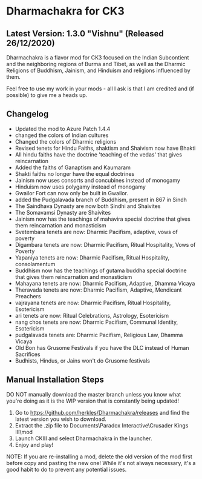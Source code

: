 # Dharmachakra for CK3

## Latest Version: 1.3.0 "Vishnu" (Released 26/12/2020)

Dharmachakra is a flavor mod for CK3 focused on the Indian Subcontient and the neighboring regions of Burma and Tibet, as well as the Dharmic Religions of Buddhism, Jainism, and Hinduism and religions influenced by them.

Feel free to use my work in your mods - all I ask is that I am credited and (if possible) to give me a heads up.

## Changelog

- Updated the mod to Azure Patch 1.4.4
- changed the colors of Indian cultures
- Changed the colors of Dharmic religions
- Revised tenets for Hindu Faiths, shaktism and Shaivism now have Bhakti
- All hindu faiths have the doctrine 'teaching of the vedas' that gives reincarnation
- Added the faiths of Ganaptism and Kaumaram
- Shakti faiths no longer have the equal doctrines
- Jainism now uses consorts and concubines instead of monogamy
- Hinduism now uses polygamy instead of monogamy
- Gwailor Fort can now only be built in Gwailor.
- added the Pudgalavada branch of Buddhism, present in 867 in Sindh
- The Saindhava Dynasty are now both Sindhi and Shaivites
- The Somavamsi Dynasty are Shaivites
- Jainism now has the teachings of mahavira special doctrine that gives them reincarnation and monasticism
- Svetembara tenets are now: Dharmic Pacifism, adaptive, vows of poverty
- Digambara tenets are now: Dharmic Pacifism, Ritual Hospitality, Vows of Poverty
- Yapaniya tenets are now: Dharmic Pacifism, Ritual Hospitality, consolamentum
- Buddhism now has the teachings of gutama buddha special doctrine that gives them reincarnation and monasticism
- Mahayana tenets are now: Dharmic Pacifism, Adaptive, Dhamma Vicaya
- Theravada tenets are now: Dharmic Pacifism, Adaptive, Mendicant Preachers
- vajrayana tenets are now: Dharmic Pacifism, Ritual Hospitality, Esotericism
- ari tenets are now: Ritual Celebrations, Astrology, Esotericism
- nang chos tenets are now: Dharmic Pacifism, Communal Identity, Esotericism
- pudgalavada tenets are: Dharmic Pacifism, Religious Law, Dhamma Vicaya
- Old Bon has Grusome Festivals if you have the DLC instead of Human Sacrifices
- Budhists, Hindus, or Jains won't do Grusome festivals

## Manual Installation Steps

DO NOT manually download the master branch unless you know what you're doing as it is the WIP version that is constantly being updated!

1. Go to <https://github.com/herkles/Dharmachakra/releases> and find the latest version you wish to download.
2. Extract the .zip file to Documents\Paradox Interactive\Crusader Kings III\mod
3. Launch CKIII and select Dharmachakra in the launcher.
4. Enjoy and play!

NOTE: If you are re-installing a mod, delete the old version of the mod first before copy and pasting the new one! While it's not always necessary, it's a good habit to do to prevent any potential issues.

